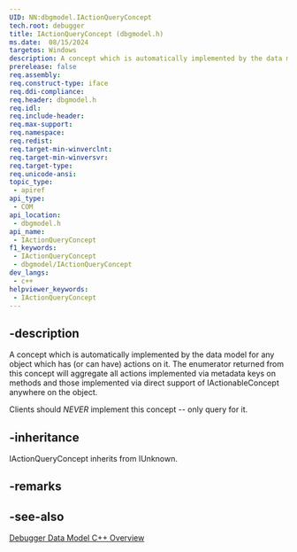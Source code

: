 ```yaml
---
UID: NN:dbgmodel.IActionQueryConcept
tech.root: debugger
title: IActionQueryConcept (dbgmodel.h)
ms.date:  08/15/2024
targetos: Windows
description: A concept which is automatically implemented by the data model for any object which has (or can have) actions on it.  (dbgmodel.h)
prerelease: false
req.assembly: 
req.construct-type: iface
req.ddi-compliance: 
req.header: dbgmodel.h
req.idl: 
req.include-header: 
req.max-support: 
req.namespace: 
req.redist: 
req.target-min-winverclnt: 
req.target-min-winversvr: 
req.target-type: 
req.unicode-ansi: 
topic_type:
 - apiref
api_type:
 - COM
api_location:
 - dbgmodel.h
api_name:
 - IActionQueryConcept
f1_keywords:
 - IActionQueryConcept
 - dbgmodel/IActionQueryConcept
dev_langs:
 - c++
helpviewer_keywords:
 - IActionQueryConcept
---
```


## -description

A concept which is automatically implemented by the data model for any object which has (or can have) actions
on it.  The enumerator returned from this concept will aggregate all actions implemented via metadata keys on
 methods and those implemented via direct support of IActionableConcept anywhere on the object.

Clients should *NEVER* implement this concept -- only query for it.

## -inheritance

IActionQueryConcept inherits from IUnknown.

## -remarks

## -see-also

[Debugger Data Model C++ Overview](/windows-hardware/drivers/debugger/data-model-cpp-overview)
